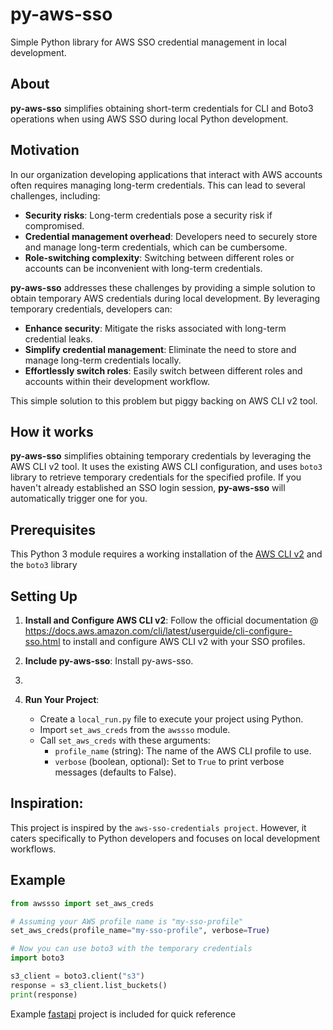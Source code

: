 # py-aws-sso

Simple Python library for AWS SSO credential management in local development.

## About
**py-aws-sso** simplifies obtaining short-term credentials for CLI and Boto3 operations when using AWS SSO during local Python development. 


## Motivation

In our organization developing applications that interact with AWS accounts often requires managing long-term 
credentials. This can lead to several challenges, including:

- **Security risks**: Long-term credentials pose a security risk if compromised.
- **Credential management overhead**: Developers need to securely store and manage long-term credentials, which can be 
  cumbersome.
- **Role-switching complexity**: Switching between different roles or accounts can be inconvenient with long-term 
  credentials.

**py-aws-sso** addresses these challenges by providing a simple solution to obtain temporary AWS credentials during 
local development. By leveraging temporary credentials, developers can:

- **Enhance security**: Mitigate the risks associated with long-term credential leaks.
- **Simplify credential management**: Eliminate the need to store and manage long-term credentials locally.
- **Effortlessly switch roles**: Easily switch between different roles and accounts within their development workflow.

This  simple solution to this problem but piggy backing on AWS CLI v2 tool.

## How it works

**py-aws-sso** simplifies obtaining temporary credentials by leveraging the AWS CLI v2 tool. It uses the existing 
AWS CLI configuration, and uses `boto3` library to retrieve temporary credentials for the specified profile. If you 
haven't already established an SSO login session, **py-aws-sso** will automatically trigger one for you.

## Prerequisites

This Python 3 module requires a working installation of the [AWS CLI v2](https://docs.aws.amazon.com/cli/latest/userguide/install-cliv2.html) and the `boto3` library

## Setting Up

1. **Install and Configure AWS CLI v2**: Follow the official documentation @ https://docs.aws.amazon.com/cli/latest/userguide/cli-configure-sso.html 
   to install and configure AWS CLI v2 with your SSO profiles.

2. **Include py-aws-sso**: Install py-aws-sso.
3. 
3. **Run Your Project**:
   - Create a `local_run.py` file to execute your project using Python. 
   - Import `set_aws_creds` from the `awssso` module. 
   - Call `set_aws_creds` with these arguments:
     - `profile_name` (string): The name of the AWS CLI profile to use. 
     - `verbose` (boolean, optional): Set to `True` to print verbose messages (defaults to False).

## Inspiration:

This project is inspired by the `aws-sso-credentials project`. However, it caters specifically to Python developers 
and focuses on local development workflows.


## Example

```python
from awssso import set_aws_creds

# Assuming your AWS profile name is "my-sso-profile"
set_aws_creds(profile_name="my-sso-profile", verbose=True)

# Now you can use boto3 with the temporary credentials
import boto3

s3_client = boto3.client("s3")
response = s3_client.list_buckets()
print(response)

```

Example [fastapi](https://fastapi.tiangolo.com/) project is included for quick reference
